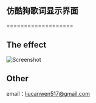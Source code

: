 ## 仿酷狗歌词显示界面
===================

## The effect
![Screenshot](https://github.com/kk-java/ParallaxViewpager/raw/master/screenshot.gif)


## Other
email：liucanwen517@gmail.com

